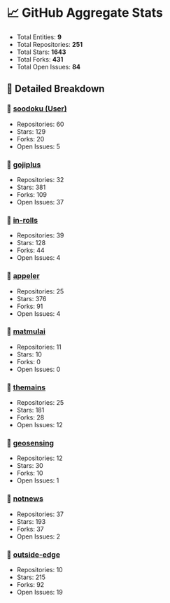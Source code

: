 # 📈 GitHub Aggregate Stats

- Total Entities: **9**
- Total Repositories: **251**
- Total Stars: **1643**
- Total Forks: **431**
- Total Open Issues: **84**

## 🚀 Detailed Breakdown

### 🏢 [soodoku (User)](https://github.com/soodoku)
- Repositories: 60
- Stars: 129
- Forks: 20
- Open Issues: 5

### 🏢 [gojiplus](https://github.com/gojiplus)
- Repositories: 32
- Stars: 381
- Forks: 109
- Open Issues: 37

### 🏢 [in-rolls](https://github.com/in-rolls)
- Repositories: 39
- Stars: 128
- Forks: 44
- Open Issues: 4

### 🏢 [appeler](https://github.com/appeler)
- Repositories: 25
- Stars: 376
- Forks: 91
- Open Issues: 4

### 🏢 [matmulai](https://github.com/matmulai)
- Repositories: 11
- Stars: 10
- Forks: 0
- Open Issues: 0

### 🏢 [themains](https://github.com/themains)
- Repositories: 25
- Stars: 181
- Forks: 28
- Open Issues: 12

### 🏢 [geosensing](https://github.com/geosensing)
- Repositories: 12
- Stars: 30
- Forks: 10
- Open Issues: 1

### 🏢 [notnews](https://github.com/notnews)
- Repositories: 37
- Stars: 193
- Forks: 37
- Open Issues: 2

### 🏢 [outside-edge](https://github.com/outside-edge)
- Repositories: 10
- Stars: 215
- Forks: 92
- Open Issues: 19

